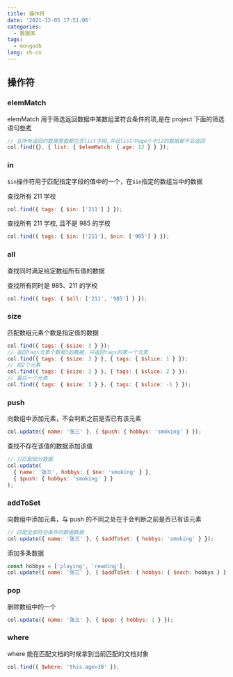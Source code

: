 ```yaml
---
title: 操作符
date: '2021-12-05 17:51:06'
categories:
  - 数据库
tags:
  - mongodb
lang: zh-cn
---
```


## 操作符

### elemMatch

elemMatch 用于筛选返回数据中某数组里符合条件的项,是在 project 下面的筛选语句[参考](https://mongodb.net.cn/manual/reference/operator/projection/elemMatch/)

```js
// 在所有返回的数据里面都包含list字段,并且list中age小于12的数据都不会返回
col.find({}, { list: { $elemMatch: { age: 12 } } });
```

### in

`$in`操作符用于匹配指定字段的值中的一个，在`$in`指定的数组当中的数据

查找所有 211 学校

```js
col.find({ tags: { $in: ['211'] } });
```

查找所有 211 学校, 且不是 985 的学校

```js
col.find({ tags: { $in: ['211'], $nin: ['985'] } });
```

<!-- more -->

### all

查找同时满足给定数组所有值的数据

查找所有同时是 985、211 的学校

```js
col.find({ tags: { $all: ['211', '985'] } });
```

### size

匹配数组元素个数是指定值的数据

```js
col.find({ tags: { $size: 3 } });
// 返回tags元素个数是3的数据，只返回tags的第一个元素
col.find({ tags: { $size: 3 } }, { tags: { $slice: 1 } });
// 前2个元素
col.find({ tags: { $size: 3 } }, { tags: { $slice: 2 } });
// 最后一个元素
col.find({ tags: { $size: 3 } }, { tags: { $slice: -1 } });
```

### push

向数组中添加元素，不会判断之前是否已有该元素

```js
col.update({ name: '张三' }, { $push: { hobbys: 'smoking' } });
```

查找不存在该值的数据添加该值

```js
// 只匹配部分数据
col.update(
  { name: '张三', hobbys: { $ne: 'smoking' } },
  { $push: { hobbys: 'smoking' } }
);
```

### addToSet

向数组中添加元素，与 push 的不同之处在于会判断之前是否已有该元素

```js
// 匹配全部符合条件的数据数据
col.update({ name: '张三' }, { $addToSet: { hobbys: 'smoking' } });
```

添加多条数据

```js
const hobbys = ['playing', 'reading'];
col.update({ name: '张三' }, { $addToSet: { hobbys: { $each: hobbys } } });
```

### pop

删除数组中的一个

```js
col.update({ name: '张三' }, { $pop: { hobbys: 1 } });
```

### where

where 能在匹配文档的时候拿到当前匹配的文档对象

```js
col.find({ $where: 'this.age>30' });
```
